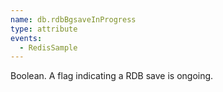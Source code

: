 ```yaml
---
name: db.rdbBgsaveInProgress
type: attribute
events:
  - RedisSample
---
```


Boolean. A flag indicating a RDB save is ongoing.